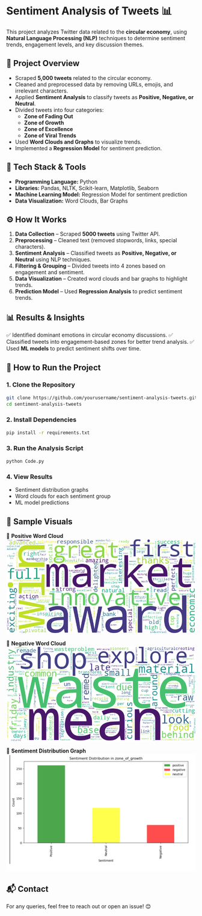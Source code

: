 # Sentiment Analysis of Tweets 📊

This project analyzes Twitter data related to the **circular economy**, using **Natural Language Processing (NLP)** techniques to determine sentiment trends, engagement levels, and key discussion themes.

## 📌 Project Overview
- Scraped **5,000 tweets** related to the circular economy.
- Cleaned and preprocessed data by removing URLs, emojis, and irrelevant characters.
- Applied **Sentiment Analysis** to classify tweets as **Positive, Negative, or Neutral**.
- Divided tweets into four categories:
  - **Zone of Fading Out**
  - **Zone of Growth**
  - **Zone of Excellence**
  - **Zone of Viral Trends**
- Used **Word Clouds and Graphs** to visualize trends.
- Implemented a **Regression Model** for sentiment prediction.

## 📂 Tech Stack & Tools
- **Programming Language:** Python
- **Libraries:** Pandas, NLTK, Scikit-learn, Matplotlib, Seaborn
- **Machine Learning Model:** Regression Model for sentiment prediction
- **Data Visualization:** Word Clouds, Bar Graphs

## ⚙️ How It Works
1. **Data Collection** – Scraped **5000 tweets** using Twitter API.
2. **Preprocessing** – Cleaned text (removed stopwords, links, special characters).
3. **Sentiment Analysis** – Classified tweets as **Positive, Negative, or Neutral** using NLP techniques.
4. **Filtering & Grouping** – Divided tweets into 4 zones based on engagement and sentiment.
5. **Data Visualization** – Created word clouds and bar graphs to highlight trends.
6. **Prediction Model** – Used **Regression Analysis** to predict sentiment trends.

## 📊 Results & Insights
✅ Identified dominant emotions in circular economy discussions.
✅ Classified tweets into engagement-based zones for better trend analysis.
✅ Used **ML models** to predict sentiment shifts over time.

## 🚀 How to Run the Project
### 1. Clone the Repository
```bash
git clone https://github.com/yourusername/sentiment-analysis-tweets.git
cd sentiment-analysis-tweets
```
### 2. Install Dependencies
```bash
pip install -r requirements.txt
```
### 3. Run the Analysis Script
```bash
python Code.py
```
### 4. View Results
- Sentiment distribution graphs
- Word clouds for each sentiment group
- ML model predictions

## 📸 Sample Visuals
📌 **Positive Word Cloud**  
![Positive Word Cloud](assests/Positive_wordcloud.png)  

📌 **Negative Word Cloud**  
![Negative Word Cloud](assests/Negative_wordcloud.png)  

📌 **Sentiment Distribution Graph**  
![Bar Graph](assests/sentiment_graph.png)  


## 📬 Contact
For any queries, feel free to reach out or open an issue! 😊
